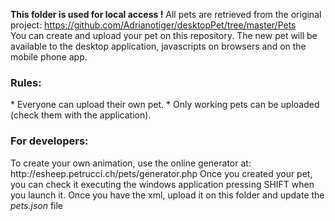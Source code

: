 <b>This folder is used for local access !</b>
All pets are retrieved from the original project:  https://github.com/Adrianotiger/desktopPet/tree/master/Pets  
You can create and upload your pet on this repository. The new pet will be available to the desktop application, javascripts on browsers and on the mobile phone app.

<h3>Rules:</h3>
* Everyone can upload their own pet.
* Only working pets can be uploaded (check them with the application).

<h3>For developers:</h3>
To create your own animation, use the online generator at: http://esheep.petrucci.ch/pets/generator.php
Once you created your pet, you can check it executing the windows application pressing SHIFT when you launch it.
Once you have the xml, upload it on this folder and update the <em>pets.json</em> file
